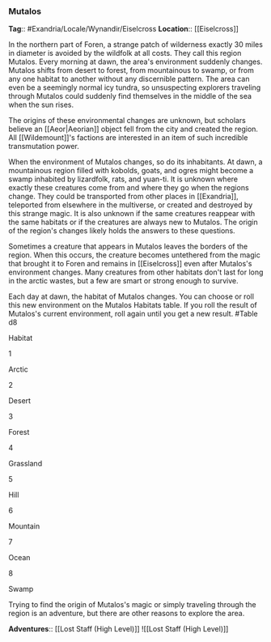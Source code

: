 ### Mutalos
**Tag**:: #Exandria/Locale/Wynandir/Eiselcross
**Location**:: [[Eiselcross]]

In the northern part of Foren, a strange patch of wilderness exactly 30 miles in diameter is avoided by the wildfolk at all costs. They call this region Mutalos. Every morning at dawn, the area's environment suddenly changes. Mutalos shifts from desert to forest, from mountainous to swamp, or from any one habitat to another without any discernible pattern. The area can even be a seemingly normal icy tundra, so unsuspecting explorers traveling through Mutalos could suddenly find themselves in the middle of the sea when the sun rises.

The origins of these environmental changes are unknown, but scholars believe an [[Aeor|Aeorian]] object fell from the city and created the region. All [[Wildemount]]'s factions are interested in an item of such incredible transmutation power.

When the environment of Mutalos changes, so do its inhabitants. At dawn, a mountainous region filled with kobolds, goats, and ogres might become a swamp inhabited by lizardfolk, rats, and yuan-ti. It is unknown where exactly these creatures come from and where they go when the regions change. They could be transported from other places in [[Exandria]], teleported from elsewhere in the multiverse, or created and destroyed by this strange magic. It is also unknown if the same creatures reappear with the same habitats or if the creatures are always new to Mutalos. The origin of the region's changes likely holds the answers to these questions.

Sometimes a creature that appears in Mutalos leaves the borders of the region. When this occurs, the creature becomes untethered from the magic that brought it to Foren and remains in [[Eiselcross]] even after Mutalos's environment changes. Many creatures from other habitats don't last for long in the arctic wastes, but a few are smart or strong enough to survive.

Each day at dawn, the habitat of Mutalos changes. You can choose or roll this new environment on the Mutalos Habitats table. If you roll the result of Mutalos's current environment, roll again until you get a new result.
#Table 
d8

Habitat

1

Arctic

2

Desert

3

Forest

4

Grassland

5

Hill

6

Mountain

7

Ocean

8

Swamp

Trying to find the origin of Mutalos's magic or simply traveling through the region is an adventure, but there are other reasons to explore the area.

**Adventures**:: [[Lost Staff (High Level)]]
![[Lost Staff (High Level)]]